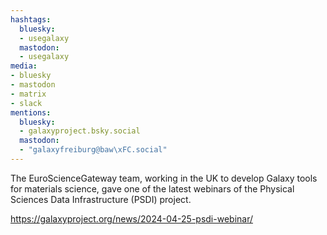```yaml
---
hashtags:
  bluesky:
  - usegalaxy
  mastodon:
  - usegalaxy
media:
- bluesky
- mastodon
- matrix
- slack
mentions:
  bluesky:
  - galaxyproject.bsky.social
  mastodon:
  - "galaxyfreiburg@baw\xFC.social"
---
```

The EuroScienceGateway team, working in the UK to develop Galaxy tools for materials science, gave one of the latest webinars of the Physical Sciences Data Infrastructure (PSDI) project.

https://galaxyproject.org/news/2024-04-25-psdi-webinar/